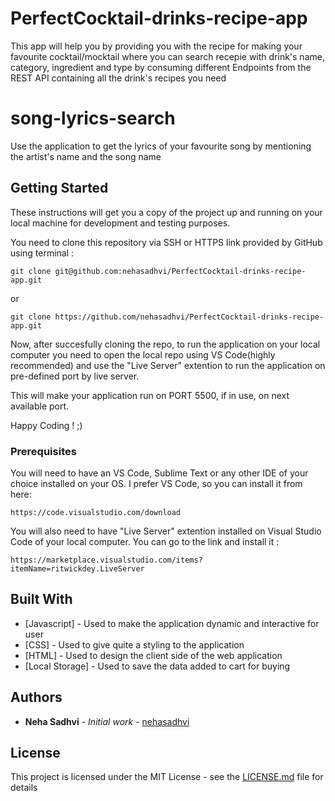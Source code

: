 # PerfectCocktail-drinks-recipe-app
This app will help you by providing you with the recipe for making your favourite cocktail/mocktail where you can search recepie with drink's name, category, ingredient and type by consuming different Endpoints from the REST API containing all the drink's recipes you need

# song-lyrics-search
Use the application to get the lyrics of your favourite song by mentioning the artist's name and the song name

## Getting Started

These instructions will get you a copy of the project up and running on your local machine for development and testing purposes. 

You need to clone this repository via SSH or HTTPS link provided by GitHub using terminal :
```
git clone git@github.com:nehasadhvi/PerfectCocktail-drinks-recipe-app.git
```
or
```
git clone https://github.com/nehasadhvi/PerfectCocktail-drinks-recipe-app.git
```

Now, after succesfully cloning the repo, to run the application on your local computer you need to open the local repo using VS Code(highly recommended) and use the "Live Server" extention to run the application on pre-defined port by live server.

This will make your application run on PORT 5500, if in use, on next available port.

Happy Coding ! ;)

### Prerequisites

You will need to have an VS Code, Sublime Text or any other IDE of your choice installed on your OS. I prefer VS Code, so you can install it from here:
```
https://code.visualstudio.com/download
```

You will also need to have "Live Server" extention installed on Visual Studio Code of your local computer. You can go to the link and install it : 
```
https://marketplace.visualstudio.com/items?itemName=ritwickdey.LiveServer
```

## Built With

* [Javascript] - Used to make the application dynamic and interactive for user
* [CSS] - Used to give quite a styling to the application
* [HTML] - Used to design the client side of the web application
* [Local Storage] - Used to save the data added to cart for buying

## Authors

* **Neha Sadhvi** - *Initial work* - [nehasadhvi](https://github.com/nehasadhvi)

## License

This project is licensed under the MIT License - see the [LICENSE.md](LICENSE.md) file for details

